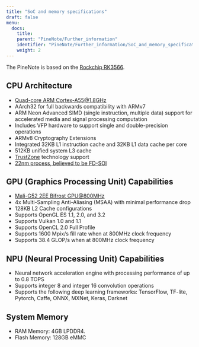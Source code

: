 ```yaml
---
title: "SoC and memory specifications"
draft: false
menu:
  docs:
    title:
    parent: "PineNote/Further_information"
    identifier: "PineNote/Further_information/SoC_and_memory_specifications"
    weight: 2
---
```


The PineNote is based on the [Rockchip RK3566](https://www.rock-chips.com/a/en/products/RK35_Series/2021/0113/1274.html).

## CPU Architecture

* [Quad-core ARM Cortex-A55@1.8GHz](https://developer.arm.com/ip-products/processors/cortex-a/cortex-a55)
* AArch32 for full backwards compatibility with ARMv7
* ARM Neon Advanced SIMD (single instruction, multiple data) support for accelerated media and signal processing computation
* Includes VFP hardware to support single and double-precision operations
* ARMv8 Cryptography Extensions
* Integrated 32KB L1 instruction cache and 32KB L1 data cache per core
* 512KB unified system L3 cache
* [TrustZone](https://developer.arm.com/ip-products/security-ip/trustzone) technology support
* [22nm process, believed to be FD-SOI](https://www.cnx-software.com/2020/12/01/rockchip-rk3568-processor-to-power-edge-computing-and-nvr-applications)

## GPU (Graphics Processing Unit) Capabilities

* [Mali-G52 2EE Bifrost GPU@800MHz](https://developer.arm.com/ip-products/graphics-and-multimedia/mali-gpus/mali-g52-gpu)
* 4x Multi-Sampling Anti-Aliasing (MSAA) with minimal performance drop
* 128KB L2 Cache configurations
* Supports OpenGL ES 1.1, 2.0, and 3.2
* Supports Vulkan 1.0 and 1.1
* Supports OpenCL 2.0 Full Profile
* Supports 1600 Mpix/s fill rate when at 800MHz clock frequency
* Supports 38.4 GLOP/s when at 800MHz clock frequency

## NPU (Neural Processing Unit) Capabilities

* Neural network acceleration engine with processing performance of up to 0.8 TOPS
* Supports integer 8 and integer 16 convolution operations
* Supports the following deep learning frameworks: TensorFlow, TF-lite, Pytorch, Caffe, ONNX, MXNet, Keras, Darknet

## System Memory

* RAM Memory: 4GB LPDDR4.
* Flash Memory: 128GB eMMC
